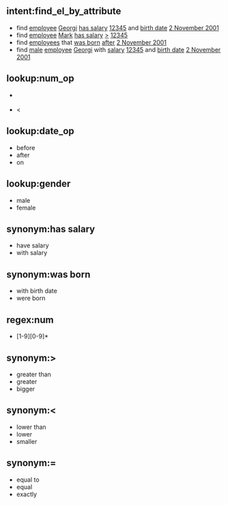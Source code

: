 ## intent:find_el_by_attribute
- find [employee](el) [Georgi](word) [has salary](attr) [12345](num) and [birth date](attr) [2 November 2001](date)
- find [employee](el) [Mark](word) [has salary](attr) [>](num_op) [12345](num)
- find [employees](el) that [was born](attr) [after](date_op) [2 November 2001](date)
- find [male](gender) [employee](el) [Georgi](word) with [salary](attr) [12345](num) and [birth date](attr) [2 November 2001](date)


## lookup:num_op
- >
- <

## lookup:date_op
- before
- after
- on

## lookup:gender
- male
- female

## synonym:has salary
- have salary
- with salary

## synonym:was born
- with birth date
- were born

## regex:num
- [1-9][0-9]*

## synonym:>
- greater than
- greater
- bigger
## synonym:<
- lower than
- lower
- smaller
## synonym:=
- equal to
- equal
- exactly